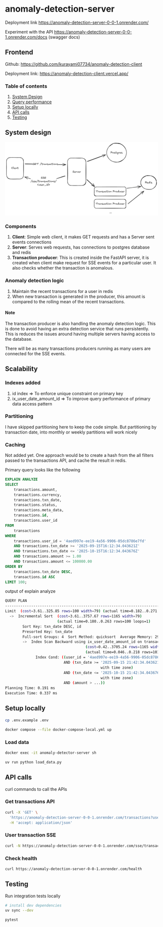# anomaly-detection-server

Deployment link https://anomaly-detection-server-0-0-1.onrender.com/

Experiment with the API https://anomaly-detection-server-0-0-1.onrender.com/docs (swagger docs)

## Frontend

Github: https://github.com/kurayami07734/anomaly-detection-client

Deployment link: https://anomaly-detection-client.vercel.app/

### Table of contents

1. [System Design](#system-design)
2. [Query performance](#query-performance)
3. [Setup locally](#setup-locally)
4. [API calls](#api-calls)
5. [Testing](#testing)


## System design

![Architecture diagram](./anomaly-detection-system-design.png)


### Components

1. **Client**: Simple web client, it makes GET requests and has a Server sent events connections
2. **Server**: Serves web requests, has connections to postgres database and redis
3. **Transaction producer**: This is created inside the FastAPI server, it is created when client make request for SSE events for a particular user.
     It also checks whether the transaction is anomalous. 


### Anomaly detection logic

1. Maintain the recent transactions for a user in redis
2. When new transaction is generated in the producer, this amount is compared to the rolling mean of the recent transactions.

#### Note

The transaction producer is also handling the anomaly detection logic. This is done to avoid having an extra detection service that runs persistently.
This is reduces the issues around having multiple servers having access to the database.

There will be as many transactions producers running as many users are connected for the SSE events.

## Scalability 

### Indexes added
1. id index => To enforce unique constraint on primary key
2. ix_user_date_amount_id => To improve query performance of primary data access pattern

### Partitioning

I have skipped partitioning here to keep the code simple.
But partitioning by transaction date, into monthly or weekly partitions will work nicely

### Caching 

Not added yet. One approach would be to create a hash from the all filters passed to the transactions API, and cache the result in redis.


Primary query looks like the following

```sql
EXPLAIN ANALYZE
SELECT
    transactions.amount,
    transactions.currency,
    transactions.txn_date,
    transactions.status,
    transactions.meta_data,
    transactions.id,
    transactions.user_id
FROM
    transactions
WHERE
    transactions.user_id = '4aed997e-ee19-4a56-9906-05dc8786e7fd'
    AND transactions.txn_date >= '2025-09-15T16:12:34.043621Z'
    AND transactions.txn_date <= '2025-10-15T16:12:34.043676Z'
    AND transactions.amount >= 1.00
    AND transactions.amount <= 100000.00
ORDER BY
    transactions.txn_date DESC,
    transactions.id ASC
LIMIT 100;
```

output of explain analyze

```bash
QUERY PLAN
--------------------------------------------------------------------------------------------------
Limit  (cost=3.61..325.85 rows=100 width=79) (actual time=0.182..0.271 rows=100 loops=1)
  ->  Incremental Sort  (cost=3.61..3757.67 rows=1165 width=79) 
                        (actual time=0.180..0.263 rows=100 loops=1)
        Sort Key: txn_date DESC, id
        Presorted Key: txn_date
        Full-sort Groups: 4  Sort Method: quicksort  Average Memory: 29kB  Peak Memory: 29kB
        ->  Index Scan Backward using ix_user_date_amount_id on transactions 
                                     (cost=0.42..3705.24 rows=1165 width=79) 
                                     (actual time=0.046..0.218 rows=101 loops=1)
              Index Cond: ((user_id = '4aed997e-ee19-4a56-9906-05dc8786e7fd'::uuid) 
                           AND (txn_date >= '2025-09-15 21:42:34.043621+05:30'::timestamp 
                                            with time zone) 
                           AND (txn_date <= '2025-10-15 21:42:34.043676+05:30'::timestamp 
                                            with time zone) 
                           AND (amount > ...))
Planning Time: 0.191 ms
Execution Time: 0.337 ms
```

## Setup locally

```bash
cp .env.example .env
```

```bash
docker compose --file docker-compose-local.yml up
```


### Load data

```bash
docker exec -it anomaly-detector-server sh
```

```bash
uv run python load_data.py
```


## API calls

curl commands to call the APIs

### Get transactions API

```bash
curl -X 'GET' \
  'https://anomaly-detection-server-0-0-1.onrender.com/transactions?user_id=35e1757d-a92a-4f07-a2ae-c13b81fd5581&from_date=2025-09-17T03%3A33%3A09.262961Z&to_date=2025-10-17T03%3A33%3A09.263008Z&min_amount=0.00&max_amount=10000000000.00&limit=100' \
  -H 'accept: application/json'
```

### User transaction SSE

```bash
curl -N https://anomaly-detection-server-0-0-1.onrender.com/sse/transactions/<user_id>
```

### Check health

```bash
curl https://anomaly-detection-server-0-0-1.onrender.com/health
```

## Testing

Run integration tests locally

```bash
# install dev dependencies
uv sync --dev
```

```bash
pytest
```